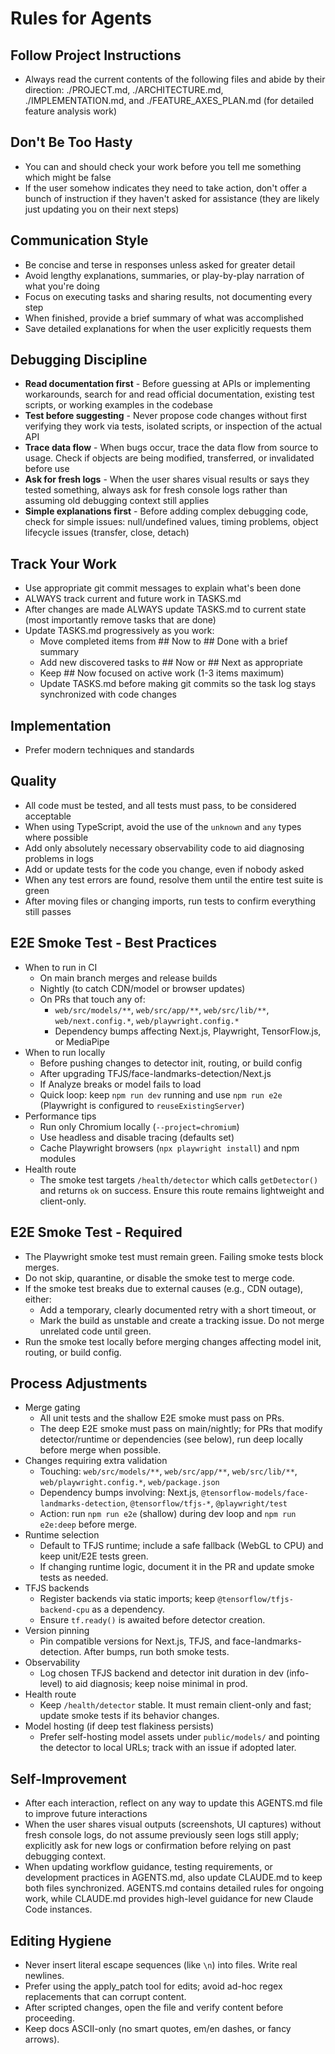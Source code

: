 ﻿# Rules for Agents

## Follow Project Instructions
- Always read the current contents of the following files and abide by their direction: ./PROJECT.md, ./ARCHITECTURE.md, ./IMPLEMENTATION.md, and ./FEATURE_AXES_PLAN.md (for detailed feature analysis work)

## Don't Be Too Hasty
- You can and should check your work before you tell me something which might be false
- If the user somehow indicates they need to take action, don't offer a bunch of instruction if they haven't asked for assistance (they are likely just updating you on their next steps)

## Communication Style
- Be concise and terse in responses unless asked for greater detail
- Avoid lengthy explanations, summaries, or play-by-play narration of what you're doing
- Focus on executing tasks and sharing results, not documenting every step
- When finished, provide a brief summary of what was accomplished
- Save detailed explanations for when the user explicitly requests them

## Debugging Discipline
- **Read documentation first** - Before guessing at APIs or implementing workarounds, search for and read official documentation, existing test scripts, or working examples in the codebase
- **Test before suggesting** - Never propose code changes without first verifying they work via tests, isolated scripts, or inspection of the actual API
- **Trace data flow** - When bugs occur, trace the data flow from source to usage. Check if objects are being modified, transferred, or invalidated before use
- **Ask for fresh logs** - When the user shares visual results or says they tested something, always ask for fresh console logs rather than assuming old debugging context still applies
- **Simple explanations first** - Before adding complex debugging code, check for simple issues: null/undefined values, timing problems, object lifecycle issues (transfer, close, detach)

## Track Your Work
- Use appropriate git commit messages to explain what's been done
- ALWAYS track current and future work in TASKS.md
- After changes are made ALWAYS update TASKS.md to current state (most importantly remove tasks that are done)
- Update TASKS.md progressively as you work:
  - Move completed items from ## Now to ## Done with a brief summary
  - Add new discovered tasks to ## Now or ## Next as appropriate
  - Keep ## Now focused on active work (1-3 items maximum)
  - Update TASKS.md before making git commits so the task log stays synchronized with code changes

## Implementation
- Prefer modern techniques and standards

## Quality
- All code must be tested, and all tests must pass, to be considered acceptable
- When using TypeScript, avoid the use of the `unknown` and `any` types where possible
- Add only absolutely necessary observability code to aid diagnosing problems in logs
- Add or update tests for the code you change, even if nobody asked
- When any test errors are found, resolve them until the entire test suite is green
- After moving files or changing imports, run tests to confirm everything still passes

## E2E Smoke Test - Best Practices
- When to run in CI
  - On main branch merges and release builds
  - Nightly (to catch CDN/model or browser updates)
  - On PRs that touch any of:
    - `web/src/models/**`, `web/src/app/**`, `web/src/lib/**`, `web/next.config.*`, `web/playwright.config.*`
    - Dependency bumps affecting Next.js, Playwright, TensorFlow.js, or MediaPipe
- When to run locally
  - Before pushing changes to detector init, routing, or build config
  - After upgrading TFJS/face-landmarks-detection/Next.js
  - If Analyze breaks or model fails to load
  - Quick loop: keep `npm run dev` running and use `npm run e2e` (Playwright is configured to `reuseExistingServer`)
- Performance tips
  - Run only Chromium locally (`--project=chromium`)
  - Use headless and disable tracing (defaults set)
  - Cache Playwright browsers (`npx playwright install`) and npm modules
- Health route
  - The smoke test targets `/health/detector` which calls `getDetector()` and returns `ok` on success. Ensure this route remains lightweight and client-only.

## E2E Smoke Test - Required
- The Playwright smoke test must remain green. Failing smoke tests block merges.
- Do not skip, quarantine, or disable the smoke test to merge code.
- If the smoke test breaks due to external causes (e.g., CDN outage), either:
  - Add a temporary, clearly documented retry with a short timeout, or
  - Mark the build as unstable and create a tracking issue. Do not merge unrelated code until green.
- Run the smoke test locally before merging changes affecting model init, routing, or build config.

## Process Adjustments
- Merge gating
  - All unit tests and the shallow E2E smoke must pass on PRs.
  - The deep E2E smoke must pass on main/nightly; for PRs that modify detector/runtime or dependencies (see below), run deep locally before merge when possible.
- Changes requiring extra validation
  - Touching: `web/src/models/**`, `web/src/app/**`, `web/src/lib/**`, `web/playwright.config.*`, `web/package.json`
  - Dependency bumps involving: Next.js, `@tensorflow-models/face-landmarks-detection`, `@tensorflow/tfjs-*`, `@playwright/test`
  - Action: run `npm run e2e` (shallow) during dev loop and `npm run e2e:deep` before merge.
- Runtime selection
  - Default to TFJS runtime; include a safe fallback (WebGL to CPU) and keep unit/E2E tests green.
  - If changing runtime logic, document it in the PR and update smoke tests as needed.
- TFJS backends
  - Register backends via static imports; keep `@tensorflow/tfjs-backend-cpu` as a dependency.
  - Ensure `tf.ready()` is awaited before detector creation.
- Version pinning
  - Pin compatible versions for Next.js, TFJS, and face-landmarks-detection. After bumps, run both smoke tests.
- Observability
  - Log chosen TFJS backend and detector init duration in dev (info-level) to aid diagnosis; keep noise minimal in prod.
- Health route
  - Keep `/health/detector` stable. It must remain client-only and fast; update smoke tests if its behavior changes.
- Model hosting (if deep test flakiness persists)
  - Prefer self-hosting model assets under `public/models/` and pointing the detector to local URLs; track with an issue if adopted later.

## Self-Improvement
- After each interaction, reflect on any way to update this AGENTS.md file to improve future interactions
- When the user shares visual outputs (screenshots, UI captures) without fresh console logs, do not assume previously seen logs still apply; explicitly ask for new logs or confirmation before relying on past debugging context.
- When updating workflow guidance, testing requirements, or development practices in AGENTS.md, also update CLAUDE.md to keep both files synchronized. AGENTS.md contains detailed rules for ongoing work, while CLAUDE.md provides high-level guidance for new Claude Code instances.

## Editing Hygiene
- Never insert literal escape sequences (like `\n`) into files. Write real newlines.
- Prefer using the apply_patch tool for edits; avoid ad-hoc regex replacements that can corrupt content.
- After scripted changes, open the file and verify content before proceeding.
- Keep docs ASCII-only (no smart quotes, em/en dashes, or fancy arrows).
